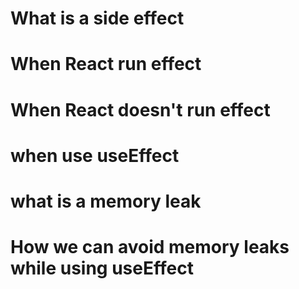 # What is a side effect

# When React run effect

# When React doesn't run effect

# when use useEffect

# what is a memory leak

# How we can avoid memory leaks while using useEffect
